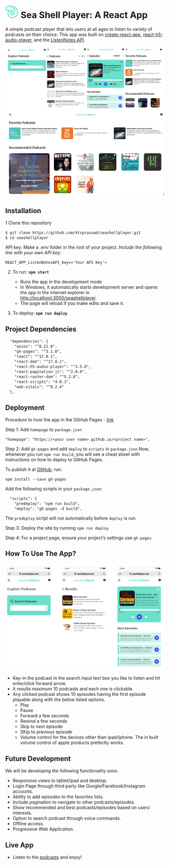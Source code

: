 # ![Sea Shell Player Logo](https://github.com/ktvprasaad/seashellplayer/blob/master/public/seashellicon.svg) Sea Shell Player: A React App

A simple podcast player that lets users at all ages to listen to variety of podcasts on their choice. This app was built on [create-react-app](https://create-react-app.dev/), [react-h5-audio-player](https://github.com/lhz516/react-h5-audio-player), and the [ListenNotes API](https://www.listennotes.com/api/).

![SPA-React](https://github.com/ktvprasaad/seashellplayer/blob/master/public/player.png)

## Installation

1 Clone this repository
```
$ git clone https://github.com/ktvprasaad/seashellplayer.git
$ cd seashellplayer
```

API key: Make a .env folder in the root of your project. *Include the following line with your own API key:* 
```
REACT_APP_ListenNotesAPI_Key=<'Your API Key'>
```

2. To run: **`npm start`**
    * Runs the app in the development mode 
    * In Windows, it automatically starts development server and opens the app in the internet explorer in [http://localhost:3000/seashellplayer](http://localhost:3000/seashellplayer).
    * The page will reload if you make edits and save it.

3. To deploy: **`npm run deploy`**

## Project Dependencies

```
  "dependencies": {
    "axios": "^0.21.0",
    "gh-pages": "^3.1.0",
    "react": "^17.0.1",
    "react-dom": "^17.0.1",
    "react-h5-audio-player": "^3.5.0",
    "react-pagination-js": "^2.0.0",
    "react-router-dom": "^5.2.0",
    "react-scripts": "4.0.1",
    "web-vitals": "^0.2.4"
  },
```

## Deployment

Procedure to host the app in the GitHub Pages - [link](https://create-react-app.dev/docs/deployment/#github-pages)

Step 1: Add ```homepage``` to ```package.json```
```
"homepage": "https://<your user name>.github.io/<project name>",
```

Step 2: Add ```gh-pages``` and add ```deploy``` to ```scripts``` in ```package.json```
Now, whenever you run ```npm run build```, you will see a cheat sheet with instructions on how to deploy to GitHub Pages.

To publish it at [GitHub](https://github.com/ktvprasaad/seashellplayer), run:
```
npm install --save gh-pages
```

Add the following scripts in your ```package.json```:
```
  "scripts": {
    "predeploy": "npm run build",
    "deploy": "gh-pages -d build",
```
The ```predeploy``` script will run automatically before ```deploy``` is run.

Step 3: Deploy the site by running ```npm run deploy```

Step 4: For a project page, ensure your project’s settings use ```gh-pages```

## How To Use The App?

![High Fidelity Wireframe](https://github.com/ktvprasaad/seashellplayer/blob/master/public/HFWireframes.png)
* Key-in the podcast in the search input text box you like to listen and hit enter/click forward arrow. 
* It results maximum 10 podcasts and each one is clickable.
* Any clicked podcast shows 10 episodes having the first episode playable along with the below listed options.
    * Play
    * Pause
    * Forward a few seconds
    * Rewind a few seconds
    * Skip to next episode
    * SKip to previous episode
    * Volume control for the devices other than ipad/iphone. The in built volume control of apple products prefectly works.


## Future Development
We will be developing the following functionality soon.

* Responsive views to tablet/ipad and desktop.
* Login Page through third party like Google/Facebook/Instagram accounts.
* Ability to add episodes to the favorites lists.
* Include pagination to navigate to other podcasts/episodes.
* Show recommended and best podcasts/episodes based on users' interests.
* Option to search podcast through voice commands.
* Offline access.
* Progressive Web Application.


## Live App
* Listen to the [podcasts](https://ktvprasaad.github.io/seashellplayer/) and enjoy!
